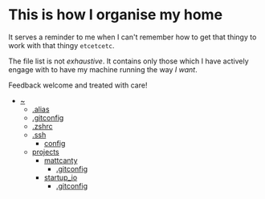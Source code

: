 This is how I organise my home
==============================

It serves a reminder to me when I can't remember how to get that thingy to work with that thingy `etcetcetc`.

The file list is not _exhaustive_. It contains only those which I have actively engage with to have my machine running the way _I want_.

Feedback welcome and treated with care!

* [~](./~)
    * [.alias](./~/.alias)
    * [.gitconfig](./~/.gitconfig)
    * [.zshrc](./~/.zshrc)
    * [.ssh](./~/.ssh)
        * [config](./~/.ssh/config)
    * [projects](./~/projects)
        * [mattcanty](./~/projects/mattcanty)
            * [.gitconfig](./~/projects/mattcanty/.gitconfig)
        * [startup_io](./~/projects/startup_io)
            * [.gitconfig](./~/projects/startup_io/.gitconfig)
